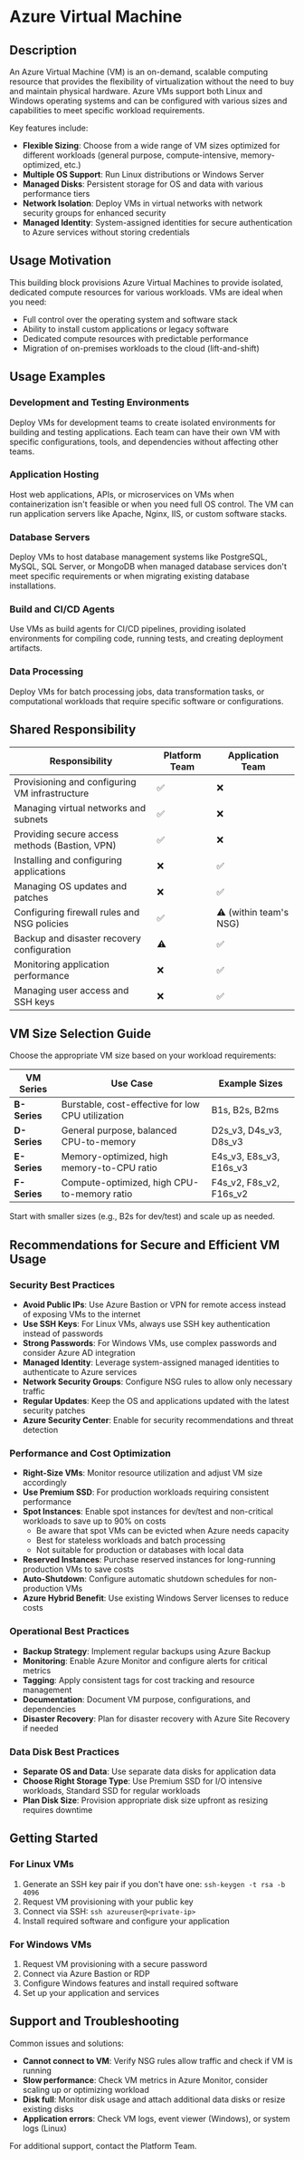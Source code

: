 # Azure Virtual Machine

## Description
An Azure Virtual Machine (VM) is an on-demand, scalable computing resource that provides the flexibility of virtualization without the need to buy and maintain physical hardware. Azure VMs support both Linux and Windows operating systems and can be configured with various sizes and capabilities to meet specific workload requirements.

Key features include:
- **Flexible Sizing**: Choose from a wide range of VM sizes optimized for different workloads (general purpose, compute-intensive, memory-optimized, etc.)
- **Multiple OS Support**: Run Linux distributions or Windows Server
- **Managed Disks**: Persistent storage for OS and data with various performance tiers
- **Network Isolation**: Deploy VMs in virtual networks with network security groups for enhanced security
- **Managed Identity**: System-assigned identities for secure authentication to Azure services without storing credentials

## Usage Motivation
This building block provisions Azure Virtual Machines to provide isolated, dedicated compute resources for various workloads. VMs are ideal when you need:
- Full control over the operating system and software stack
- Ability to install custom applications or legacy software
- Dedicated compute resources with predictable performance
- Migration of on-premises workloads to the cloud (lift-and-shift)

## Usage Examples

### Development and Testing Environments
Deploy VMs for development teams to create isolated environments for building and testing applications. Each team can have their own VM with specific configurations, tools, and dependencies without affecting other teams.

### Application Hosting
Host web applications, APIs, or microservices on VMs when containerization isn't feasible or when you need full OS control. The VM can run application servers like Apache, Nginx, IIS, or custom software stacks.

### Database Servers
Deploy VMs to host database management systems like PostgreSQL, MySQL, SQL Server, or MongoDB when managed database services don't meet specific requirements or when migrating existing database installations.

### Build and CI/CD Agents
Use VMs as build agents for CI/CD pipelines, providing isolated environments for compiling code, running tests, and creating deployment artifacts.

### Data Processing
Deploy VMs for batch processing jobs, data transformation tasks, or computational workloads that require specific software or configurations.

## Shared Responsibility

| Responsibility          | Platform Team | Application Team |
|------------------------|--------------|----------------|
| Provisioning and configuring VM infrastructure | ✅ | ❌ |
| Managing virtual networks and subnets | ✅ | ❌ |
| Providing secure access methods (Bastion, VPN) | ✅ | ❌ |
| Installing and configuring applications | ❌ | ✅ |
| Managing OS updates and patches | ❌ | ✅ |
| Configuring firewall rules and NSG policies | ✅ | ⚠️ (within team's NSG) |
| Backup and disaster recovery configuration | ⚠️ | ✅ |
| Monitoring application performance | ❌ | ✅ |
| Managing user access and SSH keys | ❌ | ✅ |

## VM Size Selection Guide

Choose the appropriate VM size based on your workload requirements:

| VM Series | Use Case | Example Sizes |
|-----------|----------|---------------|
| **B-Series** | Burstable, cost-effective for low CPU utilization | B1s, B2s, B2ms |
| **D-Series** | General purpose, balanced CPU-to-memory | D2s_v3, D4s_v3, D8s_v3 |
| **E-Series** | Memory-optimized, high memory-to-CPU ratio | E4s_v3, E8s_v3, E16s_v3 |
| **F-Series** | Compute-optimized, high CPU-to-memory ratio | F4s_v2, F8s_v2, F16s_v2 |

Start with smaller sizes (e.g., B2s for dev/test) and scale up as needed.

## Recommendations for Secure and Efficient VM Usage

### Security Best Practices
- **Avoid Public IPs**: Use Azure Bastion or VPN for remote access instead of exposing VMs to the internet
- **Use SSH Keys**: For Linux VMs, always use SSH key authentication instead of passwords
- **Strong Passwords**: For Windows VMs, use complex passwords and consider Azure AD integration
- **Managed Identity**: Leverage system-assigned managed identities to authenticate to Azure services
- **Network Security Groups**: Configure NSG rules to allow only necessary traffic
- **Regular Updates**: Keep the OS and applications updated with the latest security patches
- **Azure Security Center**: Enable for security recommendations and threat detection

### Performance and Cost Optimization
- **Right-Size VMs**: Monitor resource utilization and adjust VM size accordingly
- **Use Premium SSD**: For production workloads requiring consistent performance
- **Spot Instances**: Enable spot instances for dev/test and non-critical workloads to save up to 90% on costs
  - Be aware that spot VMs can be evicted when Azure needs capacity
  - Best for stateless workloads and batch processing
  - Not suitable for production or databases with local data
- **Reserved Instances**: Purchase reserved instances for long-running production VMs to save costs
- **Auto-Shutdown**: Configure automatic shutdown schedules for non-production VMs
- **Azure Hybrid Benefit**: Use existing Windows Server licenses to reduce costs

### Operational Best Practices
- **Backup Strategy**: Implement regular backups using Azure Backup
- **Monitoring**: Enable Azure Monitor and configure alerts for critical metrics
- **Tagging**: Apply consistent tags for cost tracking and resource management
- **Documentation**: Document VM purpose, configurations, and dependencies
- **Disaster Recovery**: Plan for disaster recovery with Azure Site Recovery if needed

### Data Disk Best Practices
- **Separate OS and Data**: Use separate data disks for application data
- **Choose Right Storage Type**: Use Premium SSD for I/O intensive workloads, Standard SSD for regular workloads
- **Plan Disk Size**: Provision appropriate disk size upfront as resizing requires downtime

## Getting Started

### For Linux VMs
1. Generate an SSH key pair if you don't have one: `ssh-keygen -t rsa -b 4096`
2. Request VM provisioning with your public key
3. Connect via SSH: `ssh azureuser@<private-ip>`
4. Install required software and configure your application

### For Windows VMs
1. Request VM provisioning with a secure password
2. Connect via Azure Bastion or RDP
3. Configure Windows features and install required software
4. Set up your application and services

## Support and Troubleshooting

Common issues and solutions:
- **Cannot connect to VM**: Verify NSG rules allow traffic and check if VM is running
- **Slow performance**: Check VM metrics in Azure Monitor, consider scaling up or optimizing workload
- **Disk full**: Monitor disk usage and attach additional data disks or resize existing disks
- **Application errors**: Check VM logs, event viewer (Windows), or system logs (Linux)

For additional support, contact the Platform Team.
